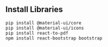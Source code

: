 
## Install Libraries
```
pip install @material-ui/core
pip install @material-ui/icons
pip install react-to-pdf
npm install react-bootstrap bootstrap
```
